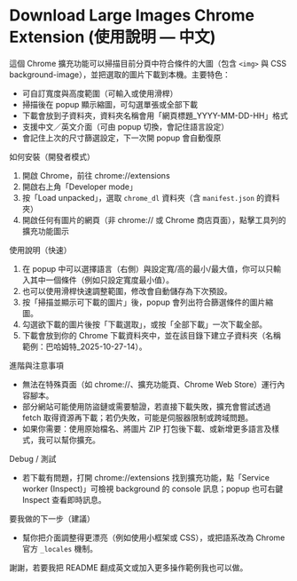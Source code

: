 # Download Large Images Chrome Extension (使用說明 — 中文)

這個 Chrome 擴充功能可以掃描目前分頁中符合條件的大圖（包含 `<img>` 與 CSS background-image），並把選取的圖片下載到本機。主要特色：

- 可自訂寬度與高度範圍（可輸入或使用滑桿）
- 掃描後在 popup 顯示縮圖，可勾選單張或全部下載
- 下載會放到子資料夾，資料夾名稱會用「網頁標題_YYYY-MM-DD-HH」格式
- 支援中文／英文介面（可由 popup 切換，會記住語言設定）
- 會記住上次的尺寸篩選設定，下一次開 popup 會自動復原

如何安裝（開發者模式）
1. 開啟 Chrome，前往 chrome://extensions
2. 開啟右上角「Developer mode」
3. 按「Load unpacked」，選取 `chrome_dl` 資料夾（含 `manifest.json` 的資料夾）
4. 開啟任何有圖片的網頁（非 chrome:// 或 Chrome 商店頁面），點擊工具列的擴充功能圖示

使用說明（快速）
1. 在 popup 中可以選擇語言（右側）與設定寬/高的最小/最大值，你可以只輸入其中一個條件（例如只設定寬度最小值）。
2. 也可以使用滑桿快速調整範圍，修改會自動儲存為下次預設。
3. 按「掃描並顯示可下載的圖片」後，popup 會列出符合篩選條件的圖片縮圖。
4. 勾選欲下載的圖片後按「下載選取」，或按「全部下載」一次下載全部。
5. 下載會放到你的 Chrome 下載資料夾中，並在該目錄下建立子資料夾（名稱範例：巴哈姆特_2025-10-27-14）。

進階與注意事項
- 無法在特殊頁面（如 chrome://、擴充功能頁、Chrome Web Store）運行內容腳本。
- 部分網站可能使用防盜鏈或需要驗證，若直接下載失敗，擴充會嘗試透過 fetch 取得資源再下載；若仍失敗，可能是伺服器限制或跨域問題。
- 如果你需要：使用原始檔名、將圖片 ZIP 打包後下載、或新增更多語言及樣式，我可以幫你擴充。

Debug / 測試
- 若下載有問題，打開 chrome://extensions 找到擴充功能，點「Service worker (Inspect)」可檢視 background 的 console 訊息；popup 也可右鍵 Inspect 查看即時訊息。

要我做的下一步（建議）
- 幫你把介面調整得更漂亮（例如使用小框架或 CSS），或把語系改為 Chrome 官方 `_locales` 機制。

謝謝，若要我把 README 翻成英文或加入更多操作範例我也可以做。
